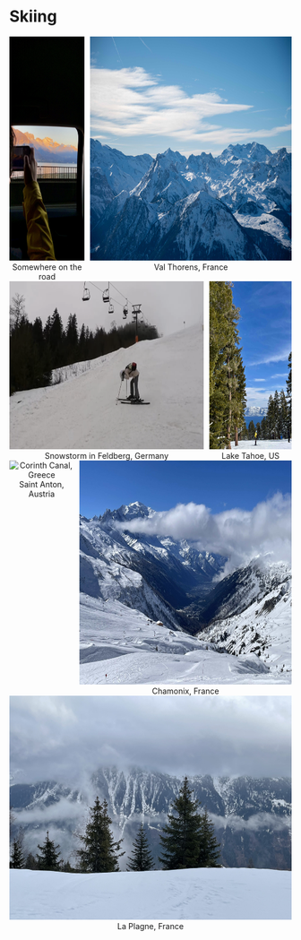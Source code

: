 # Skiing

<div style="display: flex; justify-content: left; gap: 10px;">
    <figure style="text-align: center; margin: 0;">
        <img src="photos/ontheroad.jpeg" alt="Copenhagen, Denmark" title="Copenhagen, Denmark" style="height: 400px; width: auto;">
        <figcaption>Somewhere on the road</figcaption>
    </figure>
    <figure style="text-align: center; margin: 0;">
        <img src="photos/valthoren.jpeg" alt="Copenhagen, Denmark" title="Copenhagen, Denmark" style="height: 400px; width: auto;">
        <figcaption>Val Thorens, France</figcaption>
    </figure>
</div>

<div style="display: flex; justify-content: left; gap: 10px;">
    <figure style="text-align: center; margin: 0;">
        <img src="photos/feldberg.png" alt="Corinth Canal, Greece" title="Corinth Canal, Greece" style="height: 300px; width: auto;">
        <figcaption>Snowstorm in Feldberg, Germany</figcaption>
    </figure>
    <figure style="text-align: center; margin: 0;">
        <img src="photos/tahoe.jpg" alt="Corinth Canal, Greece" title="Corinth Canal, Greece" style="height: 300px; width: auto;">
        <figcaption>Lake Tahoe, US</figcaption>
    </figure>
</div>

<div style="display: flex; justify-content: left; gap: 10px;">
    <figure style="text-align: center; margin: 0;">
        <img src="photos/stanton.png" alt="Corinth Canal, Greece" title="Corinth Canal, Greece" style="height: 400px; width: auto;">
        <figcaption>Saint Anton, Austria</figcaption>
    </figure>
    <figure style="text-align: center; margin: 0;">
        <img src="photos/chamonix.jpg" alt="Gran Canaria, Spain" title="Gran Canaria, Spain" style="height: 400px; width: auto;">
        <figcaption>Chamonix, France</figcaption>
    </figure>
</div>

<div style="display: flex; justify-content: left; gap: 10px;">
    <figure style="text-align: center; margin: 0;">
        <img src="photos/La Plagne.jpg" alt="Copenhagen, Denmark" title="Copenhagen, Denmark" style="height: 400px; width: auto;">
        <figcaption>La Plagne, France</figcaption>
    </figure>
</div>

